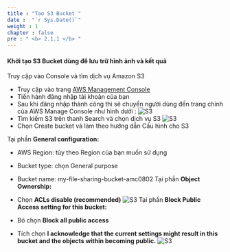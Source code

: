```yaml
---
title : "Tạo S3 Bucket "
date :  "`r Sys.Date()`" 
weight : 1 
chapter : false
pre : " <b> 2.1.1 </b> "
---
```



#### Khởi tạo S3 Bucket dùng để lưu trữ hình ảnh và kết quả
Truy cập vào Console và tìm dịch vụ Amazon S3

- Truy cập vào trang [AWS Management Console](https://aws.amazon.com/vi/console/)
- Tiến hành đăng nhập tài khoản của bạn
- Sau khi đăng nhập thành công thì sẽ chuyển người dùng đến trang chính của AWS Manage Console như hình dưới :
![S3](/images/3.png)
- Tìm kiếm S3 trên thanh Search và chọn dịch vụ S3
![S3](/images/1.png)
- Chọn Create bucket và làm theo hướng dẫn
Cấu hình cho S3

Tại phần **General configuration:**

- AWS Region: tùy theo Region của bạn muốn sử dụng
- Bucket type: chọn General purpose
- Bucket name: my-file-sharing-bucket-amc0802
Tại phần **Object Ownership:**

- Chọn **ACLs disable (recommended)**
  ![S3](/images/4.png)
Tại phần **Block Public Access setting for this bucket:**

- Bỏ chọn **Block all public access**
- Tích chọn **I acknowledge that the current settings might result in this bucket and the objects within becoming public.**
 ![S3](/images/5.png)